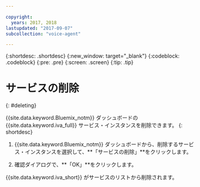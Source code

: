 ```yaml
---

copyright:
  years: 2017, 2018
lastupdated: "2017-09-07"
subcollection: "voice-agent"

---
```


{:shortdesc: .shortdesc}
{:new_window: target="_blank"}
{:codeblock: .codeblock}
{:pre: .pre}
{:screen: .screen}
{:tip: .tip}


# サービスの削除
{: #deleting}

{{site.data.keyword.Bluemix_notm}} ダッシュボードの{{site.data.keyword.iva_full}} サービス・インスタンスを削除できます。
{: shortdesc}

1. {{site.data.keyword.Bluemix_notm}} ダッシュボードから、削除するサービス・インスタンスを選択して、**「サービスの削除」**をクリックします。

3. 確認ダイアログで、**「OK」**をクリックします。

{{site.data.keyword.iva_short}} がサービスのリストから削除されます。
